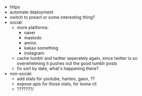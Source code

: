 * https
* automate deployment
* switch to preact or some interesting thing?
* social:
  * more platforms:
    * naver
    * mastodo
    * amino
    * kakao something
    * instagram
  * cache tumblr and twitter seperately again, since twitter is so overwhelming it pushes out the good tumblr posts
  * fix sort by date, what's happening there?
* non-social:
  * add stats for youtube, hanteo, gaon, ??
  * expose apis for those stats, for loona cli
  * ???????/
